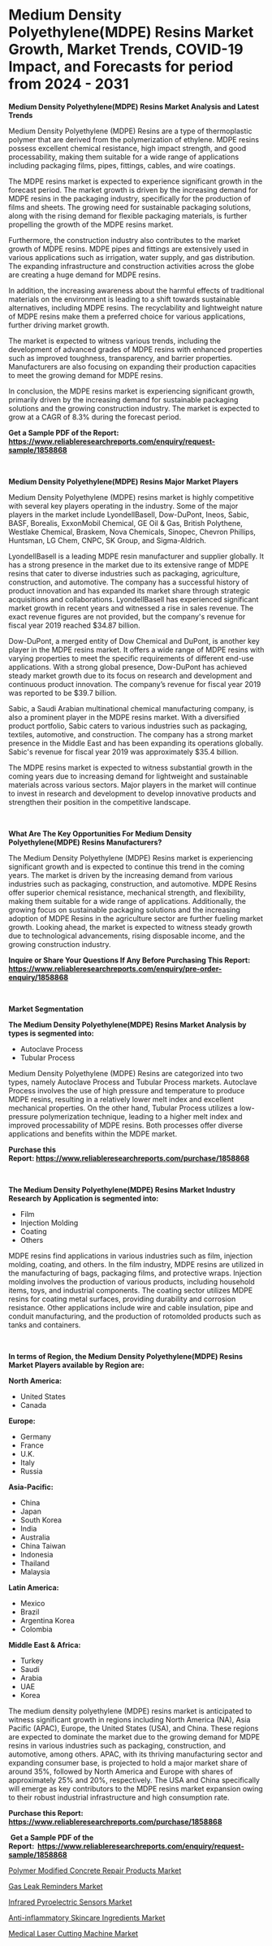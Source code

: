 <p><h1>Medium Density Polyethylene(MDPE) Resins Market Growth, Market Trends, COVID-19 Impact, and Forecasts for period from 2024 - 2031</h1></p><p><strong>Medium Density Polyethylene(MDPE) Resins Market Analysis and Latest Trends</strong></p>
<p><p>Medium Density Polyethylene (MDPE) Resins are a type of thermoplastic polymer that are derived from the polymerization of ethylene. MDPE resins possess excellent chemical resistance, high impact strength, and good processability, making them suitable for a wide range of applications including packaging films, pipes, fittings, cables, and wire coatings.</p><p>The MDPE resins market is expected to experience significant growth in the forecast period. The market growth is driven by the increasing demand for MDPE resins in the packaging industry, specifically for the production of films and sheets. The growing need for sustainable packaging solutions, along with the rising demand for flexible packaging materials, is further propelling the growth of the MDPE resins market.</p><p>Furthermore, the construction industry also contributes to the market growth of MDPE resins. MDPE pipes and fittings are extensively used in various applications such as irrigation, water supply, and gas distribution. The expanding infrastructure and construction activities across the globe are creating a huge demand for MDPE resins.</p><p>In addition, the increasing awareness about the harmful effects of traditional materials on the environment is leading to a shift towards sustainable alternatives, including MDPE resins. The recyclability and lightweight nature of MDPE resins make them a preferred choice for various applications, further driving market growth.</p><p>The market is expected to witness various trends, including the development of advanced grades of MDPE resins with enhanced properties such as improved toughness, transparency, and barrier properties. Manufacturers are also focusing on expanding their production capacities to meet the growing demand for MDPE resins.</p><p>In conclusion, the MDPE resins market is experiencing significant growth, primarily driven by the increasing demand for sustainable packaging solutions and the growing construction industry. The market is expected to grow at a CAGR of 8.3% during the forecast period.</p></p>
<p><strong>Get a Sample PDF of the Report:&nbsp; <a href="https://www.reliableresearchreports.com/enquiry/request-sample/1858868">https://www.reliableresearchreports.com/enquiry/request-sample/1858868</a></strong></p>
<p>&nbsp;</p>
<p><strong>Medium Density Polyethylene(MDPE) Resins Major Market Players</strong></p>
<p><p>Medium Density Polyethylene (MDPE) resins market is highly competitive with several key players operating in the industry. Some of the major players in the market include LyondellBasell, Dow-DuPont, Ineos, Sabic, BASF, Borealis, ExxonMobil Chemical, GE Oil & Gas, British Polythene, Westlake Chemical, Braskem, Nova Chemicals, Sinopec, Chevron Phillips, Huntsman, LG Chem, CNPC, SK Group, and Sigma-Aldrich.</p><p>LyondellBasell is a leading MDPE resin manufacturer and supplier globally. It has a strong presence in the market due to its extensive range of MDPE resins that cater to diverse industries such as packaging, agriculture, construction, and automotive. The company has a successful history of product innovation and has expanded its market share through strategic acquisitions and collaborations. LyondellBasell has experienced significant market growth in recent years and witnessed a rise in sales revenue. The exact revenue figures are not provided, but the company's revenue for fiscal year 2019 reached $34.87 billion.</p><p>Dow-DuPont, a merged entity of Dow Chemical and DuPont, is another key player in the MDPE resins market. It offers a wide range of MDPE resins with varying properties to meet the specific requirements of different end-use applications. With a strong global presence, Dow-DuPont has achieved steady market growth due to its focus on research and development and continuous product innovation. The company’s revenue for fiscal year 2019 was reported to be $39.7 billion.</p><p>Sabic, a Saudi Arabian multinational chemical manufacturing company, is also a prominent player in the MDPE resins market. With a diversified product portfolio, Sabic caters to various industries such as packaging, textiles, automotive, and construction. The company has a strong market presence in the Middle East and has been expanding its operations globally. Sabic's revenue for fiscal year 2019 was approximately $35.4 billion.</p><p>The MDPE resins market is expected to witness substantial growth in the coming years due to increasing demand for lightweight and sustainable materials across various sectors. Major players in the market will continue to invest in research and development to develop innovative products and strengthen their position in the competitive landscape.</p></p>
<p>&nbsp;</p>
<p><strong>What Are The Key Opportunities For Medium Density Polyethylene(MDPE) Resins Manufacturers?</strong></p>
<p><p>The Medium Density Polyethylene (MDPE) Resins market is experiencing significant growth and is expected to continue this trend in the coming years. The market is driven by the increasing demand from various industries such as packaging, construction, and automotive. MDPE Resins offer superior chemical resistance, mechanical strength, and flexibility, making them suitable for a wide range of applications. Additionally, the growing focus on sustainable packaging solutions and the increasing adoption of MDPE Resins in the agriculture sector are further fueling market growth. Looking ahead, the market is expected to witness steady growth due to technological advancements, rising disposable income, and the growing construction industry.</p></p>
<p><strong>Inquire or Share Your Questions If Any Before Purchasing This Report: <a href="https://www.reliableresearchreports.com/enquiry/pre-order-enquiry/1858868">https://www.reliableresearchreports.com/enquiry/pre-order-enquiry/1858868</a></strong></p>
<p>&nbsp;</p>
<p><strong>Market Segmentation</strong></p>
<p><strong>The Medium Density Polyethylene(MDPE) Resins Market Analysis by types is segmented into:</strong></p>
<p><ul><li>Autoclave Process</li><li>Tubular Process</li></ul></p>
<p><p>Medium Density Polyethylene (MDPE) Resins are categorized into two types, namely Autoclave Process and Tubular Process markets. Autoclave Process involves the use of high pressure and temperature to produce MDPE resins, resulting in a relatively lower melt index and excellent mechanical properties. On the other hand, Tubular Process utilizes a low-pressure polymerization technique, leading to a higher melt index and improved processability of MDPE resins. Both processes offer diverse applications and benefits within the MDPE market.</p></p>
<p><strong>Purchase this Report:&nbsp;<a href="https://www.reliableresearchreports.com/purchase/1858868">https://www.reliableresearchreports.com/purchase/1858868</a></strong></p>
<p>&nbsp;</p>
<p><strong>The Medium Density Polyethylene(MDPE) Resins Market Industry Research by Application is segmented into:</strong></p>
<p><ul><li>Film</li><li>Injection Molding</li><li>Coating</li><li>Others</li></ul></p>
<p><p>MDPE resins find applications in various industries such as film, injection molding, coating, and others. In the film industry, MDPE resins are utilized in the manufacturing of bags, packaging films, and protective wraps. Injection molding involves the production of various products, including household items, toys, and industrial components. The coating sector utilizes MDPE resins for coating metal surfaces, providing durability and corrosion resistance. Other applications include wire and cable insulation, pipe and conduit manufacturing, and the production of rotomolded products such as tanks and containers.</p></p>
<p>&nbsp;</p>
<p><strong>In terms of Region, the Medium Density Polyethylene(MDPE) Resins Market Players available by Region are:</strong></p>
<p>
    <p> <strong> North America: </strong>
        <ul>
            <li>United States</li>
            <li>Canada</li>
        </ul>
        </p> 
    <p> <strong> Europe: </strong>
        <ul>
            <li>Germany</li>
            <li>France</li>
            <li>U.K.</li>
            <li>Italy</li>
            <li>Russia</li>
        </ul>
        </p> 
    <p> <strong> Asia-Pacific: </strong>
        <ul>
            <li>China</li>
            <li>Japan</li>
            <li>South Korea</li>
            <li>India</li>
            <li>Australia</li>
            <li>China Taiwan</li>
            <li>Indonesia</li>
            <li>Thailand</li>
            <li>Malaysia</li>
        </ul>
        </p> 
    <p> <strong> Latin America: </strong>
        <ul>
            <li>Mexico</li>
            <li>Brazil</li>
            <li>Argentina Korea</li>
            <li>Colombia</li>
        </ul>
        </p> 
    <p> <strong> Middle East & Africa: </strong>
        <ul>
            <li>Turkey</li>
            <li>Saudi</li>
            <li>Arabia</li>
            <li>UAE</li>
            <li>Korea</li>
        </ul>
    </p>
    </p>
<p><p>The medium density polyethylene (MDPE) resins market is anticipated to witness significant growth in regions including North America (NA), Asia Pacific (APAC), Europe, the United States (USA), and China. These regions are expected to dominate the market due to the growing demand for MDPE resins in various industries such as packaging, construction, and automotive, among others. APAC, with its thriving manufacturing sector and expanding consumer base, is projected to hold a major market share of around 35%, followed by North America and Europe with shares of approximately 25% and 20%, respectively. The USA and China specifically will emerge as key contributors to the MDPE resins market expansion owing to their robust industrial infrastructure and high consumption rate.</p></p>
<p><strong>Purchase this Report: <a href="https://www.reliableresearchreports.com/purchase/1858868">https://www.reliableresearchreports.com/purchase/1858868</a></strong></p>
<p>&nbsp;<strong>Get a Sample PDF of the Report:&nbsp;&nbsp;<a href="https://www.reliableresearchreports.com/enquiry/request-sample/1858868">https://www.reliableresearchreports.com/enquiry/request-sample/1858868</a></strong></p>
<p><strong></strong></p>
<p><p><a href="https://github.com/WillieWoodard/Market-Research-Report-List-2/blob/main/polymer-modified-concrete-repair-products-market.md">Polymer Modified Concrete Repair Products Market</a></p><p><a href="https://www.linkedin.com/pulse/gas-leak-reminders-market-size-share-amp-trends-w7q3e/">Gas Leak Reminders Market</a></p><p><a href="https://www.linkedin.com/pulse/infrared-pyroelectric-sensors-market-size-2023-2030-global-3q5he/">Infrared Pyroelectric Sensors Market</a></p><p><a href="https://github.com/BryceTownsendr/Market-Research-Report-List-2/blob/main/anti-inflammatory-skincare-ingredients-market.md">Anti-inflammatory Skincare Ingredients Market</a></p><p><a href="https://www.linkedin.com/pulse/decoding-medical-laser-cutting-machine-market-deep-dive-latest-dkaoe/">Medical Laser Cutting Machine Market</a></p></p>